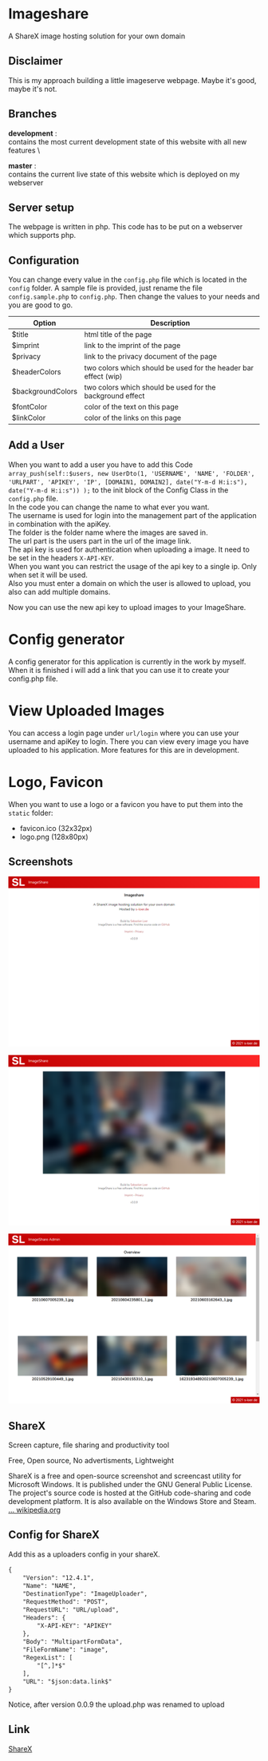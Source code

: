# Imageshare

A ShareX image hosting solution for your own domain

## Disclaimer

This is my approach building a little imageserve webpage. Maybe it's good, maybe it's not.

## Branches

**development** : \
contains the most current development state of this website with all new features \

**master** : \
contains the current live state of this website which is deployed on my webserver

## Server setup

The webpage is written in php. This code has to be put on a webserver which supports php.

## Configuration

You can change every value in the `config.php` file which is located in the `config` folder. A sample file is provided, just rename the file `config.sample.php` to `config.php`. Then change the values to your needs and you are good to go.

| Option              | Description                                                       |
| ------------------- | ----------------------------------------------------------------- |
| $title              | html title of the page                                            |
| $imprint            | link to the imprint of the page                                   |
| $privacy            | link to the privacy document of the page                          |
| $headerColors       | two colors which should be used for the header bar effect (wip)   |
| $backgroundColors   | two colors which should be used for the background effect         |
| $fontColor          | color of the text on this page                                    |
| $linkColor          | color of the links on this page                                   |

## Add a User

When you want to add a user you have to add this Code `array_push(self::$users, new UserDto(1, 'USERNAME', 'NAME', 'FOLDER', 'URLPART', 'APIKEY', 'IP', [DOMAIN1, DOMAIN2], date("Y-m-d H:i:s"), date("Y-m-d H:i:s")) );` to the init block of the Config Class in the `config.php` file. \
In the code you can change the name to what ever you want. \
The username is used for login into the management part of the application in combination with the apiKey. \
The folder is the folder name where the images are saved in. \
The url part is the users part in the url of the image link. \
The api key is used for authentication  when uploading a image. It need to be set in the headers  `X-API-KEY`. \
When you want you can restrict the usage of the api key to a single ip. Only when set it will be used. \
Also you must enter a domain on which the user is allowed to upload, you also can add multiple domains.

Now you can use the new api key to upload images to your ImageShare.

# Config generator
A config generator for this application is currently in the work by myself. When it is finished i will add a link that you can use it to create your config.php file.

# View Uploaded Images
You can access a login page under `url/login` where you can use your username and apiKey to login. There you can view every image you have uploaded to his application. More features for this are in development.

# Logo, Favicon

When you want to use a logo or a favicon you have to put them into the `static` folder:

- favicon.ico (32x32px)
- logo.png (128x80px)


## Screenshots

![Screenshot #1 Preview](screenshots/preview_1.png)

![Screenshot #1 Image](screenshots/image_1.png)

![Screenshot #1 Admin](screenshots/admin_1.png)


## ShareX

Screen capture, file sharing and productivity tool

Free, Open source, No advertisments, Lightweight

ShareX is a free and open-source screenshot and screencast utility for Microsoft Windows. It is published under the GNU General Public License. The project's source code is hosted at the GitHub code-sharing and code development platform. It is also available on the Windows Store and Steam. [... wikipedia.org](https://en.wikipedia.org/wiki/ShareX)


## Config for ShareX

Add this as a uploaders config in your shareX.

```
{
    "Version": "12.4.1",
    "Name": "NAME",
    "DestinationType": "ImageUploader",
    "RequestMethod": "POST",
    "RequestURL": "URL/upload",
    "Headers": {
        "X-API-KEY": "APIKEY"
    },
    "Body": "MultipartFormData",
    "FileFormName": "image",
    "RegexList": [
        "[^,]*$"
    ],
    "URL": "$json:data.link$"
}
```

Notice, after version 0.0.9 the upload.php was renamed to upload

## Link
[ShareX](https://getsharex.com/)

